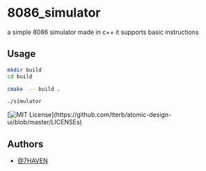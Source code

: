 # 8086_simulator

a simple 8086 simulator made in c++ 
it supports basic instructions 


## Usage

```bash
mkdir build
cd build

cmake  -- build .

./simulator
```



[![MIT License](https://img.shields.io/apm/l/atomic-design-ui.svg?)](https://github.com/tterb/atomic-design-ui/blob/master/LICENSEs)


## Authors

- [@7HAVEN](https://www.github.com/7HAVEN)

